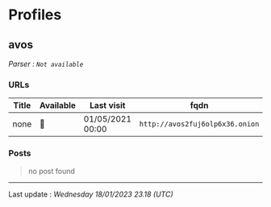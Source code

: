 # Profiles

## **avos**


_Parser : `Not available`_

### URLs
| Title | Available | Last visit | fqdn | Screenshot 
|---|---|---|---|---|
| none | 🔴 | 01/05/2021 00:00 | `http://avos2fuj6olp6x36.onion` | ❌ | 

### Posts

> no post found


 --- 


Last update : _Wednesday 18/01/2023 23.18 (UTC)_
